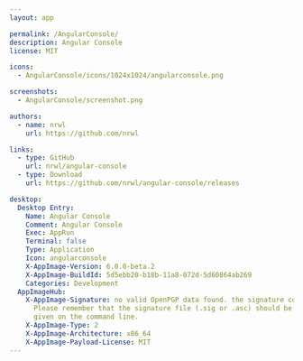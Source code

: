 ```yaml
---
layout: app

permalink: /AngularConsole/
description: Angular Console
license: MIT

icons:
  - AngularConsole/icons/1024x1024/angularconsole.png

screenshots:
  - AngularConsole/screenshot.png

authors:
  - name: nrwl
    url: https://github.com/nrwl

links:
  - type: GitHub
    url: nrwl/angular-console
  - type: Download
    url: https://github.com/nrwl/angular-console/releases

desktop:
  Desktop Entry:
    Name: Angular Console
    Comment: Angular Console
    Exec: AppRun
    Terminal: false
    Type: Application
    Icon: angularconsole
    X-AppImage-Version: 6.0.0-beta.2
    X-AppImage-BuildId: 5d5ebb20-b18b-11a8-072d-5d60864ab269
    Categories: Development
  AppImageHub:
    X-AppImage-Signature: no valid OpenPGP data found. the signature could not be verified.
      Please remember that the signature file (.sig or .asc) should be the first file
      given on the command line.
    X-AppImage-Type: 2
    X-AppImage-Architecture: x86_64
    X-AppImage-Payload-License: MIT
---
```


